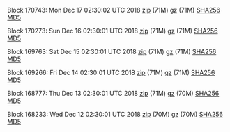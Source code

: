 Block 170743: Mon Dec 17 02:30:02 UTC 2018 [zip](https://files.01coin.io/mainnet/2018-12-17/bootstrap.dat.zip) (71M) [gz](https://files.01coin.io/mainnet/2018-12-17/bootstrap.dat.tar.gz) (71M) [SHA256](https://files.01coin.io/mainnet/2018-12-17/sha256.txt) [MD5](https://files.01coin.io/mainnet/2018-12-17/md5.txt)

Block 170273: Sun Dec 16 02:30:01 UTC 2018 [zip](https://files.01coin.io/mainnet/2018-12-16/bootstrap.dat.zip) (71M) [gz](https://files.01coin.io/mainnet/2018-12-16/bootstrap.dat.tar.gz) (71M) [SHA256](https://files.01coin.io/mainnet/2018-12-16/sha256.txt) [MD5](https://files.01coin.io/mainnet/2018-12-16/md5.txt)

Block 169763: Sat Dec 15 02:30:01 UTC 2018 [zip](https://files.01coin.io/mainnet/2018-12-15/bootstrap.dat.zip) (71M) [gz](https://files.01coin.io/mainnet/2018-12-15/bootstrap.dat.tar.gz) (71M) [SHA256](https://files.01coin.io/mainnet/2018-12-15/sha256.txt) [MD5](https://files.01coin.io/mainnet/2018-12-15/md5.txt)

Block 169266: Fri Dec 14 02:30:01 UTC 2018 [zip](https://files.01coin.io/mainnet/2018-12-14/bootstrap.dat.zip) (71M) [gz](https://files.01coin.io/mainnet/2018-12-14/bootstrap.dat.tar.gz) (71M) [SHA256](https://files.01coin.io/mainnet/2018-12-14/sha256.txt) [MD5](https://files.01coin.io/mainnet/2018-12-14/md5.txt)

Block 168777: Thu Dec 13 02:30:01 UTC 2018 [zip](https://files.01coin.io/mainnet/2018-12-13/bootstrap.dat.zip) (71M) [gz](https://files.01coin.io/mainnet/2018-12-13/bootstrap.dat.tar.gz) (70M) [SHA256](https://files.01coin.io/mainnet/2018-12-13/sha256.txt) [MD5](https://files.01coin.io/mainnet/2018-12-13/md5.txt)

Block 168233: Wed Dec 12 02:30:01 UTC 2018 [zip](https://files.01coin.io/mainnet/2018-12-12/bootstrap.dat.zip) (70M) [gz](https://files.01coin.io/mainnet/2018-12-12/bootstrap.dat.tar.gz) (70M) [SHA256](https://files.01coin.io/mainnet/2018-12-12/sha256.txt) [MD5](https://files.01coin.io/mainnet/2018-12-12/md5.txt)

